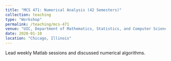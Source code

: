```yaml
---
title: "MCS 471: Numerical Analysis (42 Semesters)"
collection: teaching
type: "Workshop"
permalink: /teaching/mcs-471
venue: "UIC, Department of Mathematics, Statistics, and Computer Science (MSCS)"
date: 2020-01-10
location: "Chicago, Illinois"
---
```


Lead weekly Matlab sessions and discussed numerical algorithms.